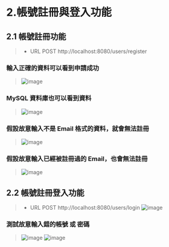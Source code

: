 # 2.帳號註冊與登入功能
## 2.1 帳號註冊功能
> * URL POST http://localhost:8080/users/register
### 輸入正確的資料可以看到申請成功
> ![image](https://github.com/Ricky7737/Shopping-mall/assets/58324475/99d40d10-61d5-4cfd-ad84-1f6b52968f38)
### MySQL 資料庫也可以看到資料
> ![image](https://github.com/Ricky7737/Shopping-mall/assets/58324475/993b4e27-8a14-464b-ae11-4a9e5e531bda)
### 假設故意輸入不是 Email 格式的資料，就會無法註冊
> ![image](https://github.com/Ricky7737/Shopping-mall/assets/58324475/e171ec30-7164-4d0b-b33b-14e3e65bf36e)
### 假設故意輸入已經被註冊過的 Email，也會無法註冊
> ![image](https://github.com/Ricky7737/Shopping-mall/assets/58324475/08855c60-61f0-4740-8294-bf8b796a91db)
## 2.2 帳號註冊登入功能
> * URL POST http://localhost:8080/users/login
> ![image](https://github.com/Ricky7737/Shopping-mall/assets/58324475/f9c1bca0-b2b0-4c9f-a4e6-be9d70c7227f)
### 測試故意輸入錯的帳號 或 密碼
> ![image](https://github.com/Ricky7737/Shopping-mall/assets/58324475/306cb5f5-4482-4b9b-b82c-73332f05d5cf)
> ![image](https://github.com/Ricky7737/Shopping-mall/assets/58324475/37371fb8-83f4-4938-9bc4-af9261ecd498)
